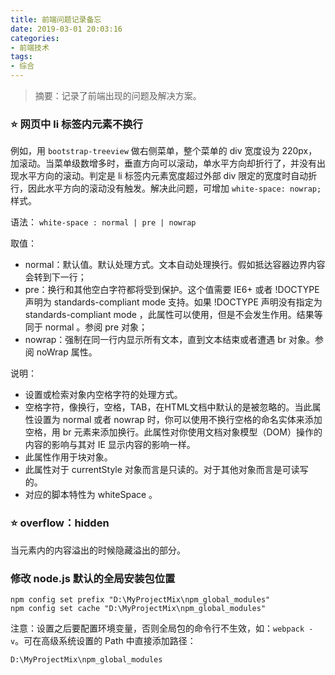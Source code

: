 ```yaml
---
title: 前端问题记录备忘
date: 2019-03-01 20:03:16
categories:
- 前端技术
tags:
- 综合
---
```


> 摘要：记录了前端出现的问题及解决方案。

<!-- more -->

### ⭐ 网页中 li 标签内元素不换行
例如，用 `bootstrap-treeview` 做右侧菜单，整个菜单的 div 宽度设为 220px，加滚动。当菜单级数增多时，垂直方向可以滚动，单水平方向却折行了，并没有出现水平方向的滚动。判定是 li 标签内元素宽度超过外部 div 限定的宽度时自动折行，因此水平方向的滚动没有触发。解决此问题，可增加 `white-space: nowrap;` 样式。

语法：
`white-space : normal | pre | nowrap`

取值：
- normal：默认值。默认处理方式。文本自动处理换行。假如抵达容器边界内容会转到下一行；
- pre：换行和其他空白字符都将受到保护。这个值需要 IE6+ 或者 !DOCTYPE 声明为 standards-compliant mode 支持。如果 !DOCTYPE 声明没有指定为 standards-compliant mode ，此属性可以使用，但是不会发生作用。结果等同于 normal 。参阅 pre 对象；
- nowrap：强制在同一行内显示所有文本，直到文本结束或者遭遇 br 对象。参阅 noWrap 属性。

说明：
- 设置或检索对象内空格字符的处理方式。
- 空格字符，像换行，空格，TAB，在HTML文档中默认的是被忽略的。当此属性设置为 normal 或者 nowrap 时，你可以使用不换行空格的命名实体来添加空格，用 br 元素来添加换行。此属性对你使用文档对象模型（DOM）操作的内容的影响与其对 IE 显示内容的影响一样。
- 此属性作用于块对象。
- 此属性对于 currentStyle 对象而言是只读的。对于其他对象而言是可读写的。
- 对应的脚本特性为 whiteSpace 。

### ⭐ overflow：hidden
当元素内的内容溢出的时候隐藏溢出的部分。

### 修改 node.js 默认的全局安装包位置
```
npm config set prefix "D:\MyProjectMix\npm_global_modules"
npm config set cache "D:\MyProjectMix\npm_global_modules"
```
注意：设置之后要配置环境变量，否则全局包的命令行不生效，如：`webpack -v`。可在高级系统设置的 Path 中直接添加路径：
```
D:\MyProjectMix\npm_global_modules
```
